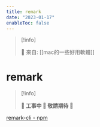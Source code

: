 ```yaml
---
title: remark
date: "2023-01-17"
enableToc: false
---
```


> [!info]
>
> 🌱 來自: [[mac的一些好用軟體]]

# remark

> [!info]
>
> **👷 工事中 🌱 敬請期待 🚧**

[remark-cli - npm][1]

[1]: https://www.npmjs.com/package/remark-cli
